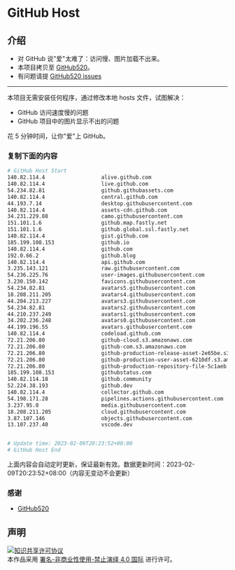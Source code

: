 # GitHub Host
## 介绍
- 对 GitHub 说"爱"太难了：访问慢、图片加载不出来。
- 本项目拷贝至 [GitHub520](https://github.com/521xueweihan/GitHub520)。
- 有问题请提 [GitHub520 issues](https://github.com/521xueweihan/GitHub520/issues/new)

---

本项目无需安装任何程序，通过修改本地 hosts 文件，试图解决：
- GitHub 访问速度慢的问题
- GitHub 项目中的图片显示不出的问题

花 5 分钟时间，让你"爱"上 GitHub。

### 复制下面的内容
```bash
# GitHub Host Start
140.82.114.4                  alive.github.com
140.82.114.4                  live.github.com
54.234.82.81                  github.githubassets.com
140.82.114.4                  central.github.com
44.193.7.14                   desktop.githubusercontent.com
140.82.114.4                  assets-cdn.github.com
34.231.229.88                 camo.githubusercontent.com
151.101.1.6                   github.map.fastly.net
151.101.1.6                   github.global.ssl.fastly.net
140.82.114.4                  gist.github.com
185.199.108.153               github.io
140.82.114.4                  github.com
192.0.66.2                    github.blog
140.82.114.4                  api.github.com
3.235.143.121                 raw.githubusercontent.com
54.236.225.76                 user-images.githubusercontent.com
3.230.150.142                 favicons.githubusercontent.com
54.234.82.81                  avatars5.githubusercontent.com
18.208.211.205                avatars4.githubusercontent.com
44.204.213.227                avatars3.githubusercontent.com
54.234.82.81                  avatars2.githubusercontent.com
44.210.237.249                avatars1.githubusercontent.com
34.202.236.248                avatars0.githubusercontent.com
44.199.196.55                 avatars.githubusercontent.com
140.82.114.4                  codeload.github.com
72.21.206.80                  github-cloud.s3.amazonaws.com
72.21.206.80                  github-com.s3.amazonaws.com
72.21.206.80                  github-production-release-asset-2e65be.s3.amazonaws.com
72.21.206.80                  github-production-user-asset-6210df.s3.amazonaws.com
72.21.206.80                  github-production-repository-file-5c1aeb.s3.amazonaws.com
185.199.108.153               githubstatus.com
140.82.114.18                 github.community
52.224.38.193                 github.dev
140.82.114.4                  collector.github.com
54.198.171.28                 pipelines.actions.githubusercontent.com
3.237.95.0                    media.githubusercontent.com
18.208.211.205                cloud.githubusercontent.com
3.87.107.146                  objects.githubusercontent.com
13.107.237.40                 vscode.dev


# Update time: 2023-02-09T20:23:52+08:00
# GitHub Host End

```
上面内容会自动定时更新，保证最新有效。数据更新时间：2023-02-09T20:23:52+08:00（内容无变动不会更新）

### 感谢

- [GitHub520](https://github.com/521xueweihan/GitHub520)

## 声明
<a rel="license" href="https://creativecommons.org/licenses/by-nc-nd/4.0/deed.zh"><img alt="知识共享许可协议" style="border-width: 0" src="https://licensebuttons.net/l/by-nc-nd/4.0/88x31.png"></a><br>本作品采用 <a rel="license" href="https://creativecommons.org/licenses/by-nc-nd/4.0/deed.zh">署名-非商业性使用-禁止演绎 4.0 国际</a> 进行许可。